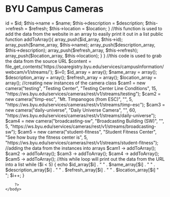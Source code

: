 <!DOCTYPE html>
<html>
    <head>
        <title>Campus Cameras</title>
    </head>
    <body>
        <h1>BYU Campus Cameras</h1>
        <?php
            //Creating a class in order to make the program more efficient
            class camera {
                public $id;
                public $name;
                public $description;
                public $refresh;
                public $location;
                //constructor function
                public function __construct($id,$name,$description,$refresh,$location){
                    $this->id = $id;
                    $this->name = $name;
                    $this->description = $description;
                    $this->refresh = $refresh;
                    $this->location = $location;
                }
                //this function is used to add the data from the website in an array to easily print it out in a list
                public function addToArray(){
                    array_push($id_array, $this->id);
                    array_push($name_array, $this->name);
                    array_push($description_array, $this->description);
                    array_push($refresh_array, $this->refresh);
                    array_push($location_array, $this->location);
                }
            }
            //this code is used to grab the data from the source URL
            $content = file_get_contents('https://soaregistry.byu.edu/services/campusInformation/webcam/v1/streams/');
            $i=0;
            $id_array = array();
            $name_array = array();
            $description_array = array();
            $refresh_array = array();
            $location_array = array();
            //creating new instances of the camera class
            $cam1 = new camera("testing", "Testing Center", "Testing Center Line Conditions", 15, "https://ws.byu.edu/services/cameras/rest/v1/streams/testing");
            $cam2 = new camera("timp-esc", "Mt. Timpanogos (from ESC)", "", 5, "https://ws.byu.edu/services/cameras/rest/v1/streams/timp-esc");
            $cam3 = new camera("daily-universe", "Daily Universe Camera", "", 60, "https://ws.byu.edu/services/cameras/rest/v1/streams/daily-universe");
            $cam4 = new camera("broadcasting-sw", "Broadcasting Building (SW)", "", 5, "https://ws.byu.edu/services/cameras/rest/v1/streams/broadcasting-sw");
            $cam5 = new camera("student-fitness", "Student Fitness Center", "See how busy the fitness center is", 5, "https://ws.byu.edu/services/cameras/rest/v1/streams/student-fitness");
            //adding the data from the instances into arrays
            $cam1 -> addToArray();
            $cam2 -> addToArray();
            $cam3 -> addToArray();
            $cam4 -> addToArray();
            $cam5 -> addToArray();
            //this while loop will print out the data from the URL into a list
            while ($i < 5) {
                echo $id_array[$i] . " " . $name_array[$i] . " " . $description_array[$i] . " " . $refresh_array[$i] . " " . $location_array[$i] "<br>";
                $i++;
            }
            
        ?>
    </body>


</html>
